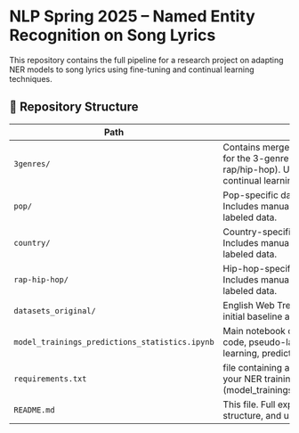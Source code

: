 # NLP Spring 2025 – Named Entity Recognition on Song Lyrics

This repository contains the full pipeline for a research project on adapting NER models to song lyrics using fine-tuning and continual learning techniques.

## 📁 Repository Structure

| Path | Description |
|------|-------------|
| `3genres/` | Contains merged datasets and predictions for the 3-genre model (pop, country, rap/hip-hop). Used in fine-tuning and continual learning. |
| `pop/` | Pop-specific datasets and predictions. Includes manual annotations and pseudo-labeled data. |
| `country/` | Country-specific datasets and predictions. Includes manual annotations and pseudo-labeled data. |
| `rap-hip-hop/` | Hip-hop-specific datasets and predictions. Includes manual annotations and pseudo-labeled data. |
| `datasets_original/` | English Web Treebank (EWT) data used for initial baseline and DAPT pretraining. |
| `model_trainings_predictions_statistics.ipynb` | Main notebook containing model training code, pseudo-label generation, continuous learning, predictions, and error analysis. |
| `requirements.txt` | file containing all necessary libraries to run your NER training and evaluation code (model_trainings_predictions_statistics.ipynb)
| `README.md` | This file. Full explanation of project goals, structure, and usage. |

